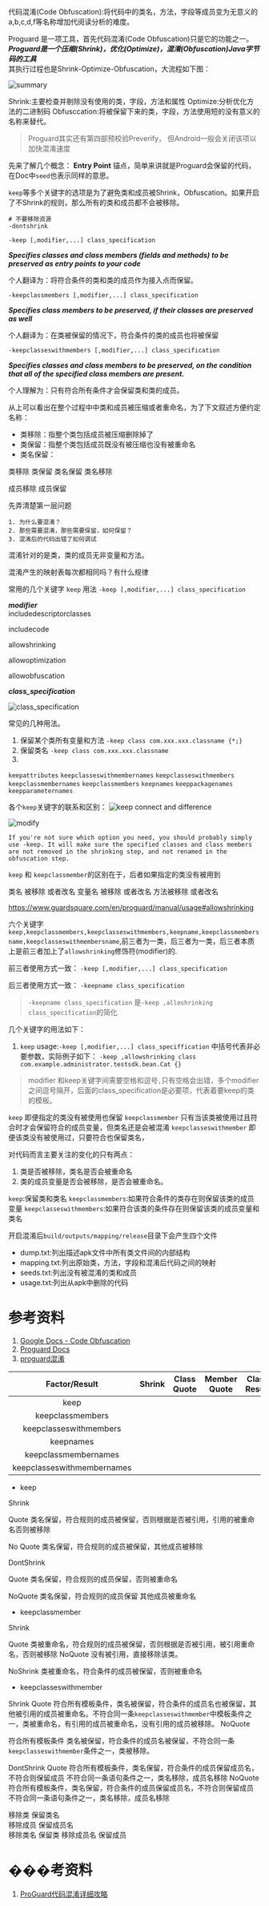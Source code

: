 代码混淆(Code Obfuscation):将代码中的类名，方法，字段等成员变为无意义的a,b,c,d,f等名称增加代阅读分析的难度。

Proguard 是一项工具，首先代码混淆(Code Obfuscation)只是它的功能之一。
***Proguard是一个压缩(Shrink)，优化(Optimize)，混淆(Obfuscation)Java字节码的工具***  
其执行过程也是Shrink-Optimize-Obfuscation，大流程如下图：  

![summary](../../../../Pictures/201804/20180425101220.png)

Shrink:主要检查并剔除没有使用的类，字段，方法和属性
Optimize:分析优化方法的二进制码
Obfusccation:将被保留下来的类，字段，方法使用短的没有意义的名称来替代。

> Proguard其实还有第四部预校验Preverify， 但Android一般会关闭该项以加快混淆速度

先来了解几个概念：
**Entry Point**  锚点，简单来讲就是Proguard会保留的代码，在Doc中`seed`也表示同样的意思。

`keep`等多个关键字的选项是为了避免类和成员被Shrink，Obfuscation。如果开启了不Shrink的规则，那么所有的类和成员都不会被移除。
```
# 不要移除资源
-dontshrink
```

`-keep [,modifier,...] class_specification`

***Specifies classes and class members (fields and methods) to be preserved as entry points to your code***  

个人翻译为：将符合条件的类和类的成员作为接入点而保留。

`-keepclassmembers [,modifier,...] class_specification`

***Specifies class members to be preserved, if their classes are preserved as well***  

个人翻译为：在类被保留的情况下，符合条件的类的成员也将被保留

`-keepclasseswithmembers [,modifier,...] class_specification`

***Specifies classes and class members to be preserved, on the condition that all of the specified class members are present.***  

个人理解为：只有符合所有条件才会保留类和类的成员。



从上可以看出在整个过程中中类和成员被压缩或者重命名，为了下文叙述方便约定名称：
* 类移除：指整个类包括成员被压缩删除掉了
* 类保留：指整个类包括成员既没有被压缩也没有被重命名
* 类名保留：


类移除
类保留
类名保留
类名移除

成员移除
成员保留



先弄清楚第一层问题
```
1. 为什么要混淆？
2. 那些需要混淆，那些需要保留，如何保留？
3. 混淆后的代码出错了如何调试
```

混淆针对的是类，类的成员无非变量和方法。


混淆产生的映射表每次都相同吗？有什么规律

常用的几个关键字
`keep` 用法 `-keep [,modifier,...] class_specification`

***modifier***  
includedescriptorclasses

includecode

allowshrinking

allowoptimization

allowobfuscation

***class_specification***  

![class_specification](../../../../Pictures/201804/20180419170834.png)

常见的几种用法。
1. 保留某个类所有变量和方法 `-keep class com.xxx.xxx.classname {*;}`
2. 保留类名 `-keep class com.xxx.xxx.classname`
3. 

`keepattributes`
`keepclasseswithmembernames`
`keepclasseswithmembers`
`keepclassmembernames`
`keepclassmembers`
`keepnames`
`keeppackagenames`
`keepparameternames`



各个`keep`关键字的联系和区别：
![keep connect and difference](../../../../Pictures/201804/20180424100436.png)


![modify](../../../../Pictures/201804/20180424100758.png)


```
If you're not sure which option you need, you should probably simply use -keep. It will make sure the specified classes and class members are not removed in the shrinking step, and not renamed in the obfuscation step.
```


`keep` 和 `keepclassmember`的区别在于，后者如果指定的类没有被用到

类名 被移除 或者改名
变量名 被移除 或者改名
方法被移除 或者改名

https://www.guardsquare.com/en/proguard/manual/usage#allowshrinking

六个关键字
`keep,keepclassmembers,keepclasseswithmembers,keepname,keepclassmembersname,keepclasseswithmembersname`,前三者为一类，后三者为一类，后三者本质上是前三者加上了`allowshrinking`修饰符(modifier)的.

前三者使用方式一致：
`-keep [,modifier,...] class_specification`

后三者使用方式一致：
`-keepname class_specification`

> `-keepname class_specification` 是`-keep ,alloshrinking class_specification`的简化



几个关键字的用法如下：
1. `keep`
usage:`-keep [,modifier,...] class_speciffication`
中括号代表非必要参数，实际例子如下：
`-keep ,allowshrinking class com.example.administrator.testsdk.bean.Cat {}`

> modifier 和keep关键字间需要空格和逗号`,`只有空格会出错，多个modifier之间逗号隔开，后面的class_specification是必要项，代表着要keep的类的模板。


`keep` 即便指定的类没有被使用也保留
`keepclassmember` 只有当该类被使用过且符合时才会保留符合的成员变量，但类名还是会被混淆
`keepclasseswithmember` 即便该类没有被使用过，只要符合也保留类名，

对代码而言主要关注的变化的只有两点：
1. 类是否被移除，类名是否会被重命名
2. 类的成员变量是否会被移除，是否会被重命名。

`keep`:保留类和类名
`keepclassmembers`:如果符合条件的类存在则保留该类的成员变量
`keepclasseswithmembers`:如果符合该类的条件存在则保留该类的成员变量和类名

开启混淆后`build/outputs/mapping/release`目录下会产生四个文件
* dump.txt:列出描述apk文件中所有类文件间的内部结构
* mapping.txt:列出原始类，方法，字段和混淆后代码之间的映射
* seeds.txt:列出没有被混淆的类和成员
* usage.txt:列出从apk中删除的代码

# 参考资料
1. [Google Docs - Code Obfuscation](https://developer.android.google.cn/studio/build/shrink-code.html?hl=zh-cn)
2. [Proguard Docs](https://www.guardsquare.com/en/proguard/manual/introduction)
3. [proguard混淆](https://www.jianshu.com/p/3d89e3c2a081)


| Factor/Result | Shrink | Class Quote | Member Quote | Class Result | Member Result |
|:--:|:--:|:--:|:--:|:--:|:--:|
| keep | | | |
| keepclassmembers | | | |
| keepclasseswithmembers | | | |
| keepnames | | | |
| keepclassmembernames | | | |
| keepclasseswithmembernames | | | |


* keep

Shrink 

Quote 类名保留，符合规则的成员被保留，否则根据是否被引用，引用的被重命名否则被移除

No Quote 类名保留，符合规则的成员被保留，其他成员被移除

DontShrink

Quote 类名保留，符合规则的成员保留，否则被重命名

NoQuote 类名保留，符合规则的成员保留 其他成员被重命名

* keepclassmember

Shrink

Quote 类被重命名，符合规则的成员被保留，否则根据是否被引用，被引用重命名，否则被移除
NoQuote
没有被引用，直接移除该类。

NoShrink
类被重命名，符合条件的成员被保留，否则被重命名


* keepclasseswithmember

Shrink
Quote  符合所有模板条件，类名被保留，符合条件的成员名也被保留，其他被引用的成员被重命名。不符合同一条`keepclasseswithmember`中模板条件之一，类被重命名，有引用的成员被重命名，没有引用的成员被移除。
NoQuote

符合所有模板条件 类名被保留，符合条件的成员名被保留，不符合同一条`keepclasseswithmember`条件之一，类被移除。

DontShrink
Quote 符合所有模板条件，类名保留，符合条件的成员保留成员名，不符合则保留成员
    不符合同一条语句条件之一，类名移除，成员名移除
NoQuote 
    符合所有模板条件，类名保留，符合条件的成员保留成员名，不符合则保留成员
    不符合同一条语句条件之一，类名移除，成员名移除
    
移除类         保留类名       
移除成员       保留成员名     
移除类名       保留类
移除成员名     保留成员


# ���考资料
1. [ProGuard代码混淆详细攻略](https://blog.csdn.net/shensky711/article/details/52770993)


